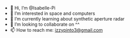 - 👋 Hi, I’m @Isabelle-Pi
- 👀 I’m interested in space and computers
- 🌱 I’m currently learning about synthetic aperture radar
- 💞️ I’m looking to collaborate on ^^
- 📫 How to reach me: izzypinto3@gmail.com

<!---
Isabelle-Pi/Isabelle-Pi is a ✨ special ✨ repository because its `README.md` (this file) appears on your GitHub profile.
You can click the Preview link to take a look at your changes.
--->

